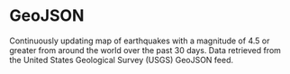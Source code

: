 # GeoJSON

Continuously updating map of earthquakes with a magnitude of 4.5 or greater from around the world over the past 30 days. Data retrieved from the United States Geological Survey (USGS) GeoJSON feed.


